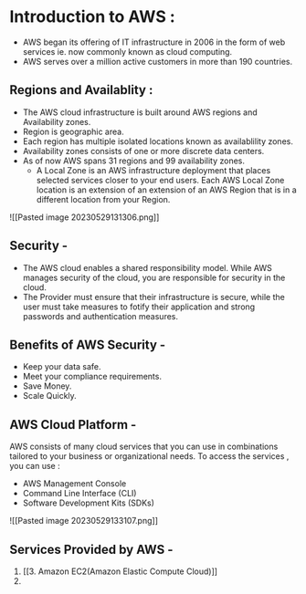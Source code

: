 # Introduction to AWS :

- AWS began its offering of IT infrastructure in 2006 in the form of web services ie. now commonly known as cloud computing.
- AWS serves over a million active customers in more than 190 countries.

## Regions and Availablity :

- The AWS cloud infrastructure is built around AWS regions and Availability zones.
- Region is geographic area.
- Each region has multiple isolated locations known as availablility zones.
- Availability zones consists of one or more discrete data centers.
- As of now AWS spans 31 regions and 99 availability zones.
	- A Local Zone is an AWS infrastructure deployment that places selected services closer to your end users. Each AWS Local Zone location is an extension of an extension of an AWS Region that is in a different location from your Region.

![[Pasted image 20230529131306.png]]

## Security -

- The AWS cloud enables a shared responsibility model. While AWS manages security of the cloud, you are responsible for security in the cloud.
- The Provider must ensure that their infrastructure is secure, while the user must take measures to fotify their application and strong passwords and authentication measures.

## Benefits of AWS Security - 

- Keep your data safe.
- Meet your compliance requirements.
- Save Money.
- Scale Quickly.

## AWS Cloud Platform - 

AWS consists of  many cloud services that you can use in combinations tailored to your business or organizational needs.
To access the services , you can use :
- AWS Management Console
- Command Line Interface (CLI)
- Software Development Kits (SDKs)

![[Pasted image 20230529133107.png]]

## Services Provided by AWS -

1. [[3. Amazon EC2(Amazon Elastic Compute Cloud)]]
2. 